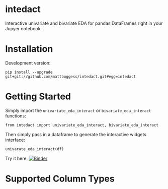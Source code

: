 # intedact

Interactive univariate and bivariate EDA for pandas DataFrames right in your Jupyer notebook.

# Installation

Development version:

    pip install --upgrade git+git://github.com/mattboggess/intedact.git#egg=intedact

# Getting Started

Simply import the `univariate_eda_interact` or `bivariate_eda_interact` functions:

    from intedact import univariate_eda_interact, bivariate_eda_interact

Then simply pass in a dataframe to generate the interactive widgets interface:

    univarate_eda_interact(df)

Try it here: [![Binder](https://mybinder.org/badge_logo.svg)](https://mybinder.org/v2/gh/mattboggess/intedact/master?filepath=demo/demo.ipynb)

# Supported Column Types
